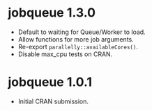 # jobqueue 1.3.0

* Default to waiting for Queue/Worker to load.
* Allow functions for more job arguments.
* Re-export `parallelly::availableCores()`.
* Disable max_cpu tests on CRAN.


# jobqueue 1.0.1

* Initial CRAN submission.
